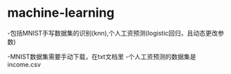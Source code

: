# machine-learning
-包括MNIST手写数据集的识别(knn),个人工资预测(logistic回归，且动态更改参数)

-MNIST数据集需要手动下载，在txt文档里
-个人工资预测的数据集是income.csv
